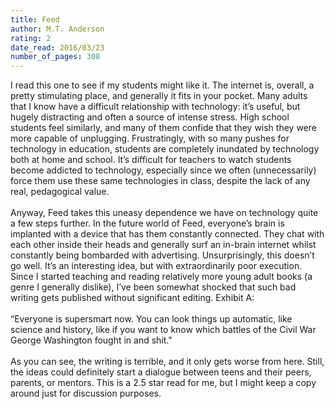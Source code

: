 ```yaml
---
title: Feed
author: M.T. Anderson
rating: 2
date_read: 2016/03/23
number_of_pages: 308
---
```


I read this one to see if my students might like it. The internet is, overall, a pretty stimulating place, and generally it fits in your pocket. Many adults that I know have a difficult relationship with technology: it’s useful, but hugely distracting and often a source of intense stress. High school students feel similarly, and many of them confide that they wish they were more capable of unplugging. Frustratingly, with so many pushes for technology in education, students are completely inundated by technology both at home and school. It’s difficult for teachers to watch students become addicted to technology, especially since we often (unnecessarily) force them use these same technologies in class, despite the lack of any real, pedagogical value.<br/><br/>Anyway, Feed takes this uneasy dependence we have on technology quite a few steps further. In the future world of Feed, everyone’s brain is implanted with a device that has them constantly connected. They chat with each other inside their heads and generally surf an in-brain internet whilst constantly being bombarded with advertising. Unsurprisingly, this doesn’t go well. It’s an interesting idea, but with extraordinarily poor execution. Since I started teaching and reading relatively more young adult books (a genre I generally dislike), I’ve been somewhat shocked that such bad writing gets published without significant editing. Exhibit A:<br/><br/>“Everyone is supersmart now. You can look things up automatic, like science and history, like if you want to know which battles of the Civil War George Washington fought in and shit."<br/><br/>As you can see, the writing is terrible, and it only gets worse from here. Still, the ideas could definitely start a dialogue between teens and their peers, parents, or mentors. This is a 2.5 star read for me, but I might keep a copy around just for discussion purposes.